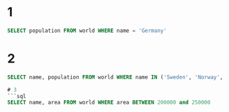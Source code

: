 # 1
```sql
SELECT population FROM world WHERE name = 'Germany'
```

# 2
```sql
SELECT name, population FROM world WHERE name IN ('Sweden', 'Norway', 'Denmark');```

# 3
```sql
SELECT name, area FROM world WHERE area BETWEEN 200000 and 250000
```
